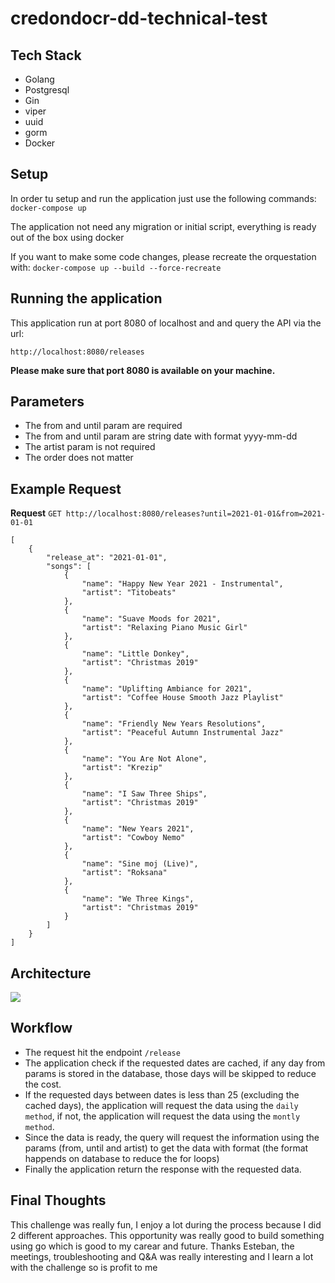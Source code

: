 # credondocr-dd-technical-test


## Tech Stack
- Golang 
- Postgresql
- Gin
- viper
- uuid
- gorm
- Docker

## Setup
In order tu setup and run the application just use the following commands:
`docker-compose up`

The application not need any migration or initial script, everything is ready out of the box using docker

If you want to make some code changes, please recreate the orquestation with:
`docker-compose up --build --force-recreate`

## Running the application
This application run at port 8080 of localhost and and query the API via  the url:

`http://localhost:8080/releases`

**Please make sure that port 8080 is available on your machine.**

## Parameters
-  The from and until param are required
-  The from and until param are string date with format yyyy-mm-dd
-  The artist param is not required
-  The order does not matter


## Example Request

**Request**
`GET http://localhost:8080/releases?until=2021-01-01&from=2021-01-01`

```
[
    {
        "release_at": "2021-01-01",
        "songs": [
            {
                "name": "Happy New Year 2021 - Instrumental",
                "artist": "Titobeats"
            },
            {
                "name": "Suave Moods for 2021",
                "artist": "Relaxing Piano Music Girl"
            },
            {
                "name": "Little Donkey",
                "artist": "Christmas 2019"
            },
            {
                "name": "Uplifting Ambiance for 2021",
                "artist": "Coffee House Smooth Jazz Playlist"
            },
            {
                "name": "Friendly New Years Resolutions",
                "artist": "Peaceful Autumn Instrumental Jazz"
            },
            {
                "name": "You Are Not Alone",
                "artist": "Krezip"
            },
            {
                "name": "I Saw Three Ships",
                "artist": "Christmas 2019"
            },
            {
                "name": "New Years 2021",
                "artist": "Cowboy Nemo"
            },
            {
                "name": "Sine moj (Live)",
                "artist": "Roksana"
            },
            {
                "name": "We Three Kings",
                "artist": "Christmas 2019"
            }
        ]
    }
]
``` 

## Architecture
![](https://i.imgur.com/Wdv8do7.png)
## Workflow

- The request hit the endpoint `/release`
- The application check if the requested dates are cached, if any day from params is stored in the database, those days will be skipped to reduce the cost.
- If the requested days between dates is less than 25 (excluding the cached days), the application will request the data using the `daily method`, if not, the application will request the data using the `montly method`.
- Since the data is ready, the query will request the information using the params (from, until and artist) to get the data with format (the format happends on database to reduce the for loops)
- Finally the application return the response with the requested data.


## Final Thoughts
This challenge was really fun, I enjoy a lot during the process because I did 2 different approaches. This opportunity was really good to build something using go which is good to my carear and future.
Thanks Esteban, the meetings, troubleshooting and Q&A was really interesting and I learn a lot with the challenge so is profit to me